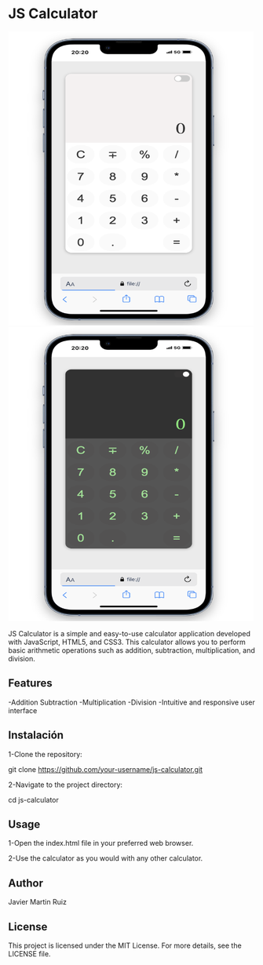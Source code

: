 # JS Calculator

<img src="./assets/Captura de pantalla 2024-07-25 a las 20.37.27.png" width=500rem height=600rem alt="Calculator" />
<img src="./assets/Captura de pantalla 2024-07-25 a las 20.37.54.png" width=500rem height=600rem alt="Calculator" />


JS Calculator is a simple and easy-to-use calculator application developed with JavaScript,
HTML5, and CSS3. This calculator allows you to perform basic arithmetic operations such as
addition, subtraction, multiplication, and division.

## Features

-Addition
Subtraction
-Multiplication
-Division
-Intuitive and responsive user interface

## Instalación

1-Clone the repository:

git clone https://github.com/your-username/js-calculator.git

2-Navigate to the project directory:

cd js-calculator

## Usage

1-Open the index.html file in your preferred web browser.

2-Use the calculator as you would with any other calculator.

## Author
Javier Martin Ruiz

## License

This project is licensed under the MIT License. For more details, see the LICENSE file.

